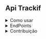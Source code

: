 ## Api Trackif

<details>
  <summary>Como usar</summary>
</details>

<details>
    <summary>EndPoints</summary>
</details>

<details>
    <summary>Contribuição</summary>
</details>
